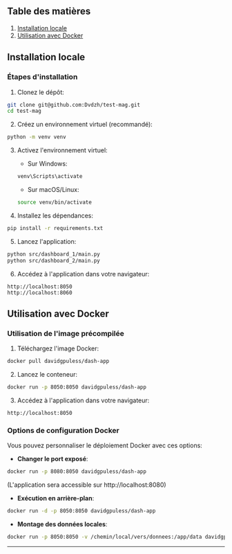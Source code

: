 ## Table des matières
1. [Installation locale](#installation-locale)
2. [Utilisation avec Docker](#utilisation-avec-docker)

## Installation locale

### Étapes d'installation

1. Clonez le dépôt:
```bash
git clone git@github.com:Dvdzh/test-mag.git
cd test-mag
```

2. Créez un environnement virtuel (recommandé):
```bash
python -m venv venv
```

3. Activez l'environnement virtuel:
   - Sur Windows:
   ```bash
   venv\Scripts\activate
   ```
   - Sur macOS/Linux:
   ```bash
   source venv/bin/activate
   ```

4. Installez les dépendances:
```bash
pip install -r requirements.txt
```

5. Lancez l'application:
```bash
python src/dashboard_1/main.py
python src/dashboard_2/main.py
```

6. Accédez à l'application dans votre navigateur:
```
http://localhost:8050
http://localhost:8060
```

## Utilisation avec Docker

### Utilisation de l'image précompilée

1. Téléchargez l'image Docker:
```bash
docker pull davidgpuless/dash-app
```

2. Lancez le conteneur:
```bash
docker run -p 8050:8050 davidgpuless/dash-app
```

3. Accédez à l'application dans votre navigateur:
```
http://localhost:8050
```

### Options de configuration Docker

Vous pouvez personnaliser le déploiement Docker avec ces options:

- **Changer le port exposé**:
```bash
docker run -p 8080:8050 davidgpuless/dash-app
```
(L'application sera accessible sur http://localhost:8080)

- **Exécution en arrière-plan**:
```bash
docker run -d -p 8050:8050 davidgpuless/dash-app
```

- **Montage des données locales**:
```bash
docker run -p 8050:8050 -v /chemin/local/vers/donnees:/app/data davidgpuless/dash-app
```
---


<!-- @import "[TOC]" {cmd="toc" depthFrom=1 depthTo=6 orderedList=false} -->
